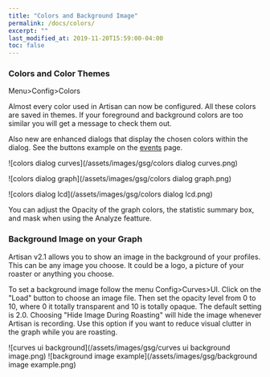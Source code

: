 ```yaml
---
title: "Colors and Background Image"
permalink: /docs/colors/
excerpt: ""
last_modified_at: 2019-11-20T15:59:00-04:00
toc: false
---
```


### Colors and Color Themes

Menu>Config>Colors

Almost every color used in Artisan can now be configured.  All these colors are saved in themes.  If your foreground and background colors are too similar you will get a message to check them out.  

Also new are enhanced dialogs that display the chosen colors within the dialog. See the buttons example on the [events](https://artisan-scope.org/docs/events/) page.

![colors dialog curves](/assets/images/gsg/colors dialog curves.png)

![colors dialog graph](/assets/images/gsg/colors dialog graph.png)

![colors dialog lcd](/assets/images/gsg/colors dialog lcd.png)

You can adjust the Opacity of the graph colors, the statistic summary box, and mask when using the Analyze featture.  

### Background Image on your Graph
Artisan v2.1 allows you to show an image in the background of your profiles. This can be any image you choose.  It could be a logo, a picture of your roaster or anything you choose.

To set a background image follow the menu Config>Curves>UI. Click on the "Load" button to choose an image file.  Then set the opacity level from 0 to 10, where 0 it totally transparent and 10 is totally opaque.  The default setting is 2.0.  Choosing "Hide Image During Roasting" will hide the image whenever Artisan is recording.  Use this option if you want to reduce visual clutter in the graph while you are roasting.

![curves ui background](/assets/images/gsg/curves ui background image.png)
![background image example](/assets/images/gsg/background image example.png)
